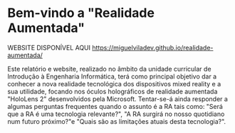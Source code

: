 # Bem-vindo a "Realidade Aumentada"

WEBSITE DISPONÍVEL AQUI https://miguelviladev.github.io/realidade-aumentada/

  Este relatório e website, realizado no âmbito da unidade curricular de Introdução à Engenharia Informática, terá como principal objetivo dar a conhecer a nova realidade tecnológica dos dispositivos mixed reality e a sua utilidade, focando nos óculos holográficos de realidade aumentada "HoloLens 2" desenvolvidos pela Microsoft.  Tentar-se-á ainda responder a algumas perguntas frequentes quando o assunto é a RA tais como: "Será que a RA é uma tecnologia relevante?", "A RA surgirá no nosso quotidiano num futuro próximo?"e "Quais são as limitações atuais desta tecnologia?".
